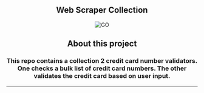 <a name="Credit Card Validators"></a>

<!-- PROJECT LOGO -->
<br />
<div align="center">

<h2 align="center">Web Scraper Collection</h2>
<img src="https://img.shields.io/badge/go-%2300ADD8.svg?style=for-the-badge&logo=go&logoColor=white" alt="GO"

</div>

## **About this project**
### **This repo contains a collection 2 credit card number validators. One checks a bulk list of credit card numbers. The other validates the credit card based on user input.**
---
